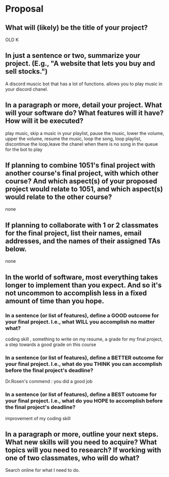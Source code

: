 # Proposal

## What will (likely) be the title of your project?
OLD K

## In just a sentence or two, summarize your project. (E.g., "A website that lets you buy and sell stocks.")

A discord muscic bot that has a lot of functions. allows you to play music in your discord chanel.

## In a paragraph or more, detail your project. What will your software do? What features will it have? How will it be executed?

play music, skip a music in your playlist, pause the music, lower the volume, upper the volume, resume the music, loop the song, loop playlist, discontinue the loop,leave the chanel when there is no song in the queue for the bot to play

## If planning to combine 1051's final project with another course's final project, with which other course? And which aspect(s) of your proposed project would relate to 1051, and which aspect(s) would relate to the other course?

none

## If planning to collaborate with 1 or 2 classmates for the final project, list their names, email addresses, and the names of their assigned TAs below.

none

## In the world of software, most everything takes longer to implement than you expect. And so it's not uncommon to accomplish less in a fixed amount of time than you hope.

### In a sentence (or list of features), define a GOOD outcome for your final project. I.e., what WILL you accomplish no matter what?

coding skill , something to write on my resume, a grade for my final project, a step towards a good grade on this course

### In a sentence (or list of features), define a BETTER outcome for your final project. I.e., what do you THINK you can accomplish before the final project's deadline?

Dr.Rosen's commend : you did a good job

### In a sentence (or list of features), define a BEST outcome for your final project. I.e., what do you HOPE to accomplish before the final project's deadline?

improvement of my coding skill

## In a paragraph or more, outline your next steps. What new skills will you need to acquire? What topics will you need to research? If working with one of two classmates, who will do what?

Search online for what I need to do.
